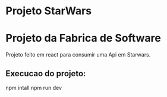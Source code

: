 # Projeto StarWars

# Projeto da Fabrica de Software
Projeto feito em react para consumir uma Api em Starwars.

## Execucao do projeto:
npm intall
npm run dev 
